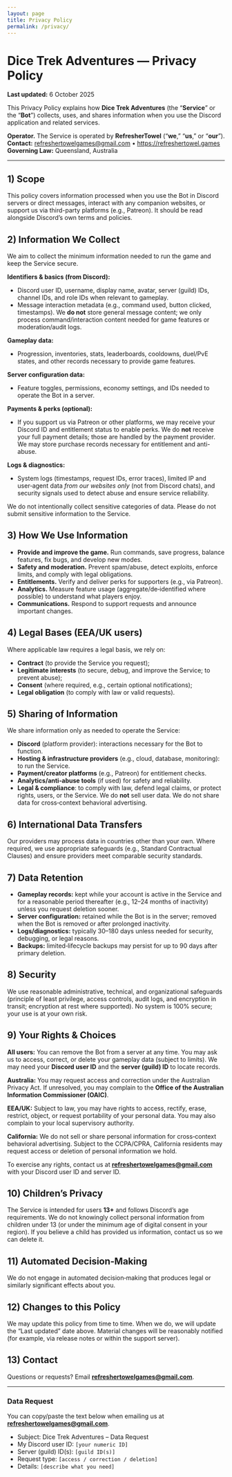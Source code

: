 ```yaml
---
layout: page
title: Privacy Policy
permalink: /privacy/
---
```


# Dice Trek Adventures — Privacy Policy

**Last updated:** 6 October 2025

This Privacy Policy explains how **Dice Trek Adventures** (the “**Service**” or the “**Bot**”) collects, uses, and shares information when you use the Discord application and related services.

**Operator.** The Service is operated by **RefresherTowel** (“**we**,” “**us**,” or “**our**”).
**Contact:** [refreshertowelgames@gmail.com](mailto:refreshertowelgames@gmail.com) • <https://refreshertowel.games>
**Governing Law:** Queensland, Australia

---

## 1) Scope

This policy covers information processed when you use the Bot in Discord servers or direct messages, interact with any companion websites, or support us via third-party platforms (e.g., Patreon). It should be read alongside Discord’s own terms and policies.

## 2) Information We Collect

We aim to collect the minimum information needed to run the game and keep the Service secure.

**Identifiers & basics (from Discord):**

- Discord user ID, username, display name, avatar, server (guild) IDs, channel IDs, and role IDs when relevant to gameplay.
- Message interaction metadata (e.g., command used, button clicked, timestamps). We **do not** store general message content; we only process command/interaction content needed for game features or moderation/audit logs.

**Gameplay data:**

- Progression, inventories, stats, leaderboards, cooldowns, duel/PvE states, and other records necessary to provide game features.

**Server configuration data:**

- Feature toggles, permissions, economy settings, and IDs needed to operate the Bot in a server.

**Payments & perks (optional):**

- If you support us via Patreon or other platforms, we may receive your Discord ID and entitlement status to enable perks. We do **not** receive your full payment details; those are handled by the payment provider. We may store purchase records necessary for entitlement and anti-abuse.

**Logs & diagnostics:**

- System logs (timestamps, request IDs, error traces), limited IP and user‑agent data _from our websites only_ (not from Discord chats), and security signals used to detect abuse and ensure service reliability.

We do not intentionally collect sensitive categories of data. Please do not submit sensitive information to the Service.

## 3) How We Use Information

- **Provide and improve the game.** Run commands, save progress, balance features, fix bugs, and develop new modes.
- **Safety and moderation.** Prevent spam/abuse, detect exploits, enforce limits, and comply with legal obligations.
- **Entitlements.** Verify and deliver perks for supporters (e.g., via Patreon).
- **Analytics.** Measure feature usage (aggregate/de‑identified where possible) to understand what players enjoy.
- **Communications.** Respond to support requests and announce important changes.

## 4) Legal Bases (EEA/UK users)

Where applicable law requires a legal basis, we rely on:

- **Contract** (to provide the Service you request);
- **Legitimate interests** (to secure, debug, and improve the Service; to prevent abuse);
- **Consent** (where required, e.g., certain optional notifications);
- **Legal obligation** (to comply with law or valid requests).

## 5) Sharing of Information

We share information only as needed to operate the Service:

- **Discord** (platform provider): interactions necessary for the Bot to function.
- **Hosting & infrastructure providers** (e.g., cloud, database, monitoring): to run the Service.
- **Payment/creator platforms** (e.g., Patreon) for entitlement checks.
- **Analytics/anti‑abuse tools** (if used) for safety and reliability.
- **Legal & compliance**: to comply with law, defend legal claims, or protect rights, users, or the Service.
  We do **not** sell user data. We do not share data for cross‑context behavioral advertising.

## 6) International Data Transfers

Our providers may process data in countries other than your own. Where required, we use appropriate safeguards (e.g., Standard Contractual Clauses) and ensure providers meet comparable security standards.

## 7) Data Retention

- **Gameplay records:** kept while your account is active in the Service and for a reasonable period thereafter (e.g., 12–24 months of inactivity) unless you request deletion sooner.
- **Server configuration:** retained while the Bot is in the server; removed when the Bot is removed or after prolonged inactivity.
- **Logs/diagnostics:** typically 30–180 days unless needed for security, debugging, or legal reasons.
- **Backups:** limited‑lifecycle backups may persist for up to 90 days after primary deletion.

## 8) Security

We use reasonable administrative, technical, and organizational safeguards (principle of least privilege, access controls, audit logs, and encryption in transit; encryption at rest where supported). No system is 100% secure; your use is at your own risk.

## 9) Your Rights & Choices

**All users:** You can remove the Bot from a server at any time. You may ask us to access, correct, or delete your gameplay data (subject to limits). We may need your **Discord user ID** and the **server (guild) ID** to locate records.

**Australia:** You may request access and correction under the Australian Privacy Act. If unresolved, you may complain to the **Office of the Australian Information Commissioner (OAIC)**.

**EEA/UK:** Subject to law, you may have rights to access, rectify, erase, restrict, object, or request portability of your personal data. You may also complain to your local supervisory authority.

**California:** We do not sell or share personal information for cross‑context behavioral advertising. Subject to the CCPA/CPRA, California residents may request access or deletion of personal information we hold.

To exercise any rights, contact us at **[refreshertowelgames@gmail.com](mailto:refreshertowelgames@gmail.com)** with your Discord user ID and server ID.

## 10) Children’s Privacy

The Service is intended for users **13+** and follows Discord’s age requirements. We do not knowingly collect personal information from children under 13 (or under the minimum age of digital consent in your region). If you believe a child has provided us information, contact us so we can delete it.

## 11) Automated Decision‑Making

We do not engage in automated decision‑making that produces legal or similarly significant effects about you.

## 12) Changes to this Policy

We may update this policy from time to time. When we do, we will update the “Last updated” date above. Material changes will be reasonably notified (for example, via release notes or within the support server).

## 13) Contact

Questions or requests? Email **[refreshertowelgames@gmail.com](mailto:refreshertowelgames@gmail.com)**.

---

### Data Request

You can copy/paste the text below when emailing us at **[refreshertowelgames@gmail.com](mailto:refreshertowelgames@gmail.com)**.

- Subject: Dice Trek Adventures – Data Request
- My Discord user ID: `[your numeric ID]`
- Server (guild) ID(s): `[guild ID(s)]`
- Request type: `[access / correction / deletion]`
- Details: `[describe what you need]`
